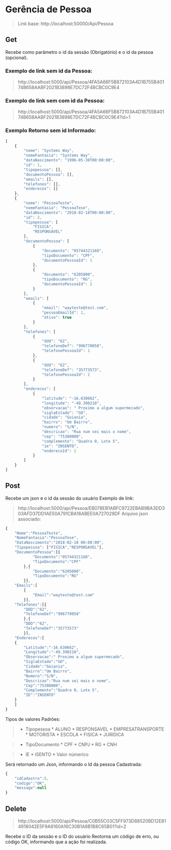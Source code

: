 # Gerência de Pessoa
> Link base: http://localhost:50000/Api/Pessoa

## Get
Recebe como parâmetro o id da sessão (Obrigatório) e o id da pessoa (opcional).

### Exemplo de link sem id da Pessoa:
> http://localhost:5000/api/Pessoa/4FA5A66F5B872103A4D1B755B40174B658AABF2021B3898E7DC72F4BCBC0C9E4

### Exemplo de link sem com id da Pessoa:
> http://localhost:5000/api/Pessoa/4FA5A66F5B872103A4D1B755B40174B658AABF2021B3898E7DC72F4BCBC0C9E4?id=1

### Exemplo Retorno sem id Informado:

```javascript
[
    {
        "nome": "Systems Way",
        "nomeFantasia": "Systems Way",
        "dataNascimento": "1996-05-30T00:00:00",
        "id": 1,
        "tipopessoa": [],
        "documentoPessoa": [],
        "emails": [],
        "telefones": [],
        "enderecos": []
    },
    {
        "nome": "PessoaTeste",
        "nomeFantasia": "PessoaTese",
        "dataNascimento": "2018-02-18T00:00:00",
        "id": 2,
        "tipopessoa": [
            "FISICA",
            "RESPONSAVEL"
        ],
        "documentoPessoa": [
            {
                "documento": "05744321160",
                "tipoDocumento": "CPF",
                "documentoPessoaId": 1
            },
            {
                "documento": "6205000",
                "tipoDocumento": "RG",
                "documentoPessoaId": 2
            }
        ],
        "emails": [
            {
                "email": "wayteste@test.com",
                "pessoaEmailId": 1,
                "ativo": true
            }
        ],
        "telefones": [
            {
                "ddd": "62",
                "telefoneDef": "996770058",
                "telefonePessoaId": 1
            },
            {
                "ddd": "62",
                "telefoneDef": "35773573",
                "telefonePessoaId": 2
            }
        ],
        "enderecos": [
            {
                "latitude": "-16.630662",
                "longitude": "-49.390210",
                "observacao": " Proximo a algum supermecado",
                "siglaEstado": "GO",
                "cidade": "Goiania",
                "bairro": "Um Bairro",
                "numero": "S/N",
                "descricao": "Rua num sei mais o nome",
                "cep": "75380000",
                "complemento": "Quadra 0, Lote 5",
                "ie": "INSENTO",
                "enderecoId": 1
            }
        ]
    }
]
```

## Post

 Recebe um json e o id da sessão do usuário
 Exemplo de link:
 > http://localhost:5000/api/Pessoa/EB078EB1ABFC9722EBAB9BA3DD303AFD37DD1AE50A791CBA16ABEE0A727029DF
 Arquivo json associado:

```javascript
{
    "Nome":"PessoaTeste",
    "NomeFantasia":"PessoaTese",
    "DataNascimento":"2018-02-18 00:00:00",
    "Tipopessoa": ["FISICA","RESPONSAVEL"],
    "DocumentoPessoa":[{
    		"Documento":"05744321160",
    		"TipoDocumento":"CPF"
    	},{
    		"Documento":"6205000",
    		"TipoDocumento":"RG"
    	}],
    "Emails":[
    	{
    		"Email":"wayteste@test.com"
    	}],
    "Telefones":[{
    	"DDD":"62",
    	"TelefoneDef":"996770058"
    	},{
    	"DDD":"62",
    	"TelefoneDef":"35773573"
    	}],
    "Enderecos":[
    {
    	"Latitude":"-16.630662",
    	"Longitude":"-49.390210",
    	"Observacao":" Proximo a algum supermecado",
    	"SiglaEstado":"GO",
    	"Cidade":"Goiania",
    	"Bairro":"Um Bairro",
    	"Numero":"S/N",
    	"Descricao":"Rua num sei mais o nome",
    	"Cep":"75380000",
    	"Complemento":"Quadra 0, Lote 5",
    	"IE":"INSENTO"
    }
    ]
}
```

Tipos de valores Padrões:

> *  Tipopessoa 
	* ALUNO
	* RESPONSAVEL
	* EMPRESATRANSPORTE
	* MOTORISTA
	* ESCOLA
	* FISICA
	* JURIDICA

> * TipoDocumento
	* CPF
	* CNPJ
	* RG
	* CNH

> * IE
	* ISENTO
	* Valor númerico

Será retornado um Json, informando o Id da pessoa Cadastrada:

```javascript
{
	"idCadastro":5,
	"codigo":"OK",
	"message":null
}
```

## Delete

> http://localhost:5000/api/Pessoa/C0B55C03C5FF973D88520BD12E814918042E5F9A9160A16C30B1A8B1B8C65B01?id=2

Recebe o ID da sessão e o ID do usuário
Reotorna um código de erro, ou código OK, informando que a ação foi realizada.
